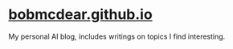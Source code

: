 # [bobmcdear.github.io](https://bobmcdear.github.io/)
My personal AI blog, includes writings on topics I find interesting.
